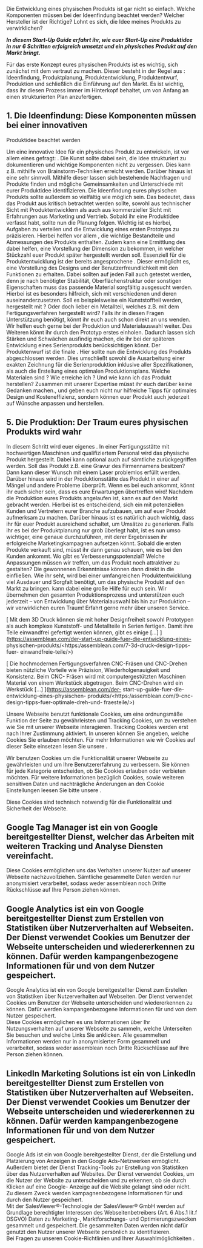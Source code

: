 Die Entwicklung eines physischen Produkts ist gar nicht so einfach. Welche
Komponenten müssen bei der Ideenfindung beachtet werden? Welcher Hersteller ist
der Richtige? Lohnt es sich, die Idee meines Produkts zu verwirklichen?

**_In diesem Start-Up Guide erfahrt ihr, wie euer Start-Up eine Produktidee in
nur 6 Schritten erfolgreich umsetzt und ein physisches Produkt auf den Markt
bringt._**

Für das erste Konzept eures physischen Produkts ist es wichtig, sich zunächst
mit dem vertraut zu machen. Dieser besteht in der Regel aus : Ideenfindung,
Produktplanung, Produktentwicklung, Produktentwurf, Produktion und schließlich
die Einführung auf den Markt. Es ist wichtig, dass ihr diesen Prozess immer im
Hinterkopf behaltet, um von Anfang an einen strukturierten Plan anzufertigen.

## 1. Die Ideenfindung: Diese Komponenten müssen bei einer innovativen
Produktidee beachtet werden

Um eine innovative Idee für ein physisches Produkt zu entwickeln, ist vor allem
eines gefragt: . Die Kunst sollte dabei sein, die Idee strukturiert zu
dokumentieren und wichtige Komponenten nicht zu vergessen. Dies kann z.B.
mithilfe von Brainstorm-Techniken erreicht werden. Darüber hinaus ist eine sehr
sinnvoll. Mithilfe dieser lassen sich bestehende Nachfragen und Produkte finden
und mögliche Gemeinsamkeiten und Unterschiede mit eurer Produktidee
identifizieren. Die Ideenfindung eures physischen Produkts sollte außerdem so
vielfältig wie möglich sein. Das bedeutet, dass das Produkt aus kritisch
betrachtet werden sollte, sowohl aus technischer Sicht mit Produktentwicklern
als auch aus kommerzieller Sicht mit Erfahrungen aus Marketing und Vertrieb.
Sobald ihr eine Produktidee verfasst habt, sollte nun die Planung folgen.
Wichtig ist es hierbei, Aufgaben zu verteilen und die Entwicklung eines ersten
Prototyps zu präzisieren. Hierbei helfen vor allem , die wichtige Bestandteile
und Abmessungen des Produkts enthalten. Zudem kann eine Ermittlung des dabei
helfen, eine Vorstellung der Dimension zu bekommen, in welcher Stückzahl euer
Produkt später hergestellt werden soll. Essenziell für die Produktentwicklung
ist der bereits angesprochene . Dieser ermöglicht es, eine Vorstellung des
Designs und der Benutzerfreundlichkeit mit den Funktionen zu erhalten. Dabei
sollten auf jeden Fall auch getestet werden, denn je nach benötigter Stabilität,
Oberflächenstruktur oder sonstigen Eigenschaften muss das passende Material
sorgfältig ausgesucht werden. Hierbei ist es besonders hilfreich, sich mit
verschiedenen und deren auseinanderzusetzen. Soll es beispielsweise ein
Kunststoffteil werden, hergestellt mit ? Oder doch lieber ein Metallteil,
welches z.B. mit dem Fertigungsverfahren hergestellt wird? Falls ihr in diesen
Fragen Unterstützung benötigt, könnt ihr euch auch schon direkt an uns wenden.
Wir helfen euch gerne bei der Produktion und Materialauswahl weiter. Des
Weiteren könnt ihr durch den Prototyp erstes einholen. Dadurch lassen sich
Stärken und Schwächen ausfindig machen, die ihr bei der späteren Entwicklung
eines Serienprodukts berücksichtigen könnt. Der Produktenwurf ist die finale .
Hier sollte nun die Entwicklung des Produkts abgeschlossen werden. Dies
umschließt sowohl die Ausarbeitung einer exakten Zeichnung für die
Serienproduktion inklusive aller Spezifikationen, als auch die Erstellung eines
optimalen Produktionsplans. Welche Materialen sind ? Wie erreiche ich ? Und wie
kann ich das Produkt herstellen? Zusammen mit unserer Expertise müsst ihr euch
darüber keine Gedanken machen., und geben euch nicht nur hilfreiche Tipps für
optimales Design und Kosteneffizienz, sondern können euer Produkt auch jederzeit
auf Wünsche anpassen und herstellen.

## 5. Die Produktion: Der Traum eures physischen Produkts wird wahr

In diesem Schritt wird euer eigenes . In einer Fertigungsstätte mit hochwertigen
Maschinen und qualifiziertem Personal wird das physische Produkt hergestellt.
Dabei kann optional auch auf sämtliche zurückgegriffen werden. Soll das Produkt
z.B. eine Gravur des Firmennamens besitzen? Dann kann dieser Wunsch mit einem
Laser problemlos erfüllt werden. Darüber hinaus wird in der Produktionsstätte
das Produkt in einer auf Mängel und andere Probleme überprüft. Wenn es bei euch
ankommt, könnt ihr euch sicher sein, dass es eure Erwartungen übertreffen wird!
Nachdem die Produktion eures Produkts angelaufen ist, kann es auf den Markt
gebracht werden. Hierbei ist es entscheidend, sich ein mit potenziellen Kunden
und Vertretern eurer Branche aufzubauen, um auf euer Produkt aufmerksam zu
machen. Darüber hinaus ist es natürlich auch wichtig, dass ihr für euer Produkt
ausreichend schaltet, um Umsätze zu generieren. Falls ihr es bei der
Produktplanung nur grob überlegt habt, ist es nun umso wichtiger, eine genaue
durchzuführen, mit derer Ergebnissen ihr erfolgreiche Marketingkampagnen
aufsetzen könnt. Sobald die ersten Produkte verkauft sind, müsst ihr dann genau
schauen, wie es bei den Kunden ankommt. Wo gibt es Verbesserungspotenzial?
Welche Anpassungen müssen wir treffen, um das Produkt noch attraktiver zu
gestalten? Die gewonnenen Erkenntnisse können dann direkt in die einfließen. Wie
ihr seht, wird bei einer umfangreichen Produktentwicklung viel Ausdauer und
Sorgfalt benötigt, um das physische Produkt auf den Markt zu bringen. kann dabei
eine große Hilfe für euch sein. Wir übernehmen den gesamten Produktionsprozess
und unterstützen euch jederzeit – von Entwicklung über Materialauswahl bis hin
zur Produktion – wir verwirklichen euren Traum! Erfahrt gerne mehr über unseren
Service.

[ Mit dem 3D Druck können sie mit hoher Designfreiheit sowohl Prototypen als
auch komplexe Kunststoff- und Metallteile in Serien fertigen. Damit ihre Teile
einwandfrei gefertigt werden können, gibt es einige […]
](https://assemblean.com/der-start-up-guide-fuer-die-entwicklung-eines-
physischen-produkts/<https:/assemblean.com/7-3d-druck-design-tipps-fuer-
einwandfreie-teile/>)

[ Die hochmodernen Fertigungsverfahren CNC-Fräsen und CNC-Drehen bieten
nützliche Vorteile wie Präzision, Wiederholgenauigkeit und Konsistenz. Beim CNC-
Fräsen wird mit computergestützten Maschinen Material von einem Werkstück
abgetragen. Beim CNC-Drehen wird ein Werkstück […] ](https://assemblean.com/der-
start-up-guide-fuer-die-entwicklung-eines-physischen-
produkts/<https:/assemblean.com/9-cnc-design-tipps-fuer-optimale-dreh-und-
fraesteile/>)

Unsere Webseite benutzt funktionale Cookies, um eine ordnungsmäße Funktion der
Seite zu gewährleisten und Tracking Cookies, um zu verstehen wie Sie mit unserer
Webseite interagieren. Tracking Cookies werden erst nach Ihrer Zustimmung
aktiviert. In unseren können Sie angeben, welche Cookies Sie erlauben möchten.
Für mehr Informationen wie wir Cookies auf dieser Seite einsetzen lesen Sie
unsere .

Wir benutzen Cookies um die Funktionalität unserer Webseite zu gewährleisten und
um Ihre Benutzererfahrung zu verbessern. Sie können für jede Kategorie
entscheiden, ob Sie Cookies erlauben oder verbieten möchten. Für weitere
Informationen bezüglich Cookies, sowie weiteren sensitiven Daten und
nachträgliche Änderungen an den Cookie Einstellungen leesen Sie bitte unsere .

Diese Cookies sind technisch notwendig für die Funktionalität und Sicherheit der
Webseite.

Google Tag Manager ist ein von Google bereitgestellter Dienst, welcher das
Arbeiten mit weiteren Tracking und Analyse Diensten vereinfacht.  
---  
Diese Cookies ermöglichen uns das Verhalten unserer Nutzer auf unserer Webseite
nachzuvollziehen. Sämtliche gesammelte Daten werden nur anonymisiert
verarbeitet, sodass weder assemblean noch Dritte Rückschlüsse auf Ihre Person
ziehen können.

Google Analytics ist ein von Google bereitgestellter Dienst zum Erstellen von
Statistiken über Nutzerverhalten auf Webseiten. Der Dienst verwendet Cookies um
Benutzer der Webseite unterscheiden und wiedererkennen zu können. Dafür werden
kampangenbezogene Informationen für und von dem Nutzer gespeichert.  
---  
Google Analytics ist ein von Google bereitgestellter Dienst zum Erstellen von
Statistiken über Nutzerverhalten auf Webseiten. Der Dienst verwendet Cookies um
Benutzer der Webseite unterscheiden und wiedererkennen zu können. Dafür werden
kampangenbezogene Informationen für und von dem Nutzer gespeichert.  
Diese Cookies ermöglichen es uns Informationen über Ihr Nutzungsverhalten auf
unserer Webseite zu sammeln, welche Unterseiten Sie besuchen und welche Links
Sie anklicken. Alle gesammelten Informationen werden nur in anonymisierter Form
gesammelt und verarbeitet, sodass weder assemblean noch Dritte Rückschlüsse auf
Ihre Person ziehen können.

LinkedIn Marketing Solutions ist ein von LinkedIn bereitgestellter Dienst zum
Erstellen von Statistiken über Nutzerverhalten auf Webseiten. Der Dienst
verwendet Cookies um Benutzer der Webseite unterscheiden und wiedererkennen zu
können. Dafür werden kampangenbezogene Informationen für und von dem Nutzer
gespeichert.  
---  
Google Ads ist ein von Google bereitgestellter Dienst, der die Erstellung und
Platzierung von Anzeigen in den Google Ads-Netzwerken ermöglicht. Außerdem
bietet der Dienst Tracking-Tools zur Erstellung von Statistiken über das
Nutzerverhalten auf Websites. Der Dienst verwendet Cookies, um die Nutzer der
Website zu unterscheiden und zu erkennen, ob sie durch Klicken auf eine Google-
Anzeige auf die Website gelangt sind oder nicht. Zu diesem Zweck werden
kampagnenbezogene Informationen für und durch den Nutzer gespeichert.  
Mit der SalesViewer®-Technologie der SalesViewer® GmbH werden auf Grundlage
berechtigter Interessen des Webseitenbetreibers (Art. 6 Abs.1 lit.f DSGVO) Daten
zu Marketing-, Marktforschungs- und Optimierungszwecken gesammelt und
gespeichert. Die gesammelten Daten werden nicht dafür genutzt den Nutzer unserer
Webseite persönlich zu identifizieren.  
Bei Fragen zu unseren Cookie-Richtlinien und Ihrer Auswahlmöglichkeiten .

